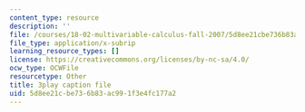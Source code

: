 ```yaml
---
content_type: resource
description: ''
file: /courses/18-02-multivariable-calculus-fall-2007/5d8ee21cbe736b83ac991f3e4fc177a2_dK3NEf13nPc.srt
file_type: application/x-subrip
learning_resource_types: []
license: https://creativecommons.org/licenses/by-nc-sa/4.0/
ocw_type: OCWFile
resourcetype: Other
title: 3play caption file
uid: 5d8ee21c-be73-6b83-ac99-1f3e4fc177a2
---
```

